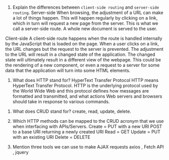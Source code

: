 1.  Explain the differences between `client-side routing` and `server-side routing`.
    Server-side
    When browsing, the adjustment of a URL can make a lot of things happen. This will happen regularly by clicking on a link, which in turn will request a new page from the server. This is what we call a server-side route. A whole new document is served to the user.

Client-side
A client-side route happens when the route is handled internally by the JavaScript that is loaded on the page. When a user clicks on a link, the URL changes but the request to the server is prevented. The adjustment to the URL will result in a changed state of the application. The changed state will ultimately result in a different view of the webpage. This could be the rendering of a new component, or even a request to a server for some data that the application will turn into some HTML elements.

1.  What does HTTP stand for?
    HyperText Transfer Protocol
    HTTP means HyperText Transfer Protocol. HTTP is the underlying protocol used by the World Wide Web and this protocol defines how messages are formatted and transmitted, and what actions Web servers and browsers should take in response to various commands.

1)  What does CRUD stand for? create, read, update, delete.

1)  Which HTTP methods can be mapped to the CRUD acronym that we use when interfacing with APIs/Servers.
    Create = PUT with a new URI
    POST to a base URI returning a newly created URI
    Read = GET
    Update = PUT with an existing URI
    Delete = DELETE

1)  Mention three tools we can use to make AJAX requests
    axios , Fetch API
    , jquery
